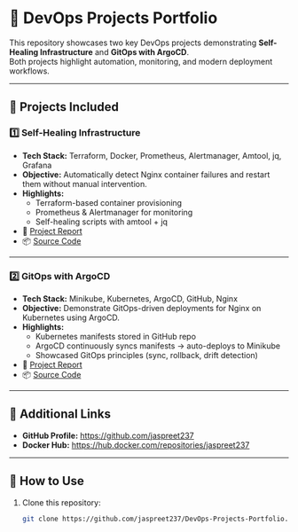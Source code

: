 # 🚀 DevOps Projects Portfolio

This repository showcases two key DevOps projects demonstrating **Self-Healing Infrastructure** and **GitOps with ArgoCD**.  
Both projects highlight automation, monitoring, and modern deployment workflows.

---

## 📂 Projects Included

### 1️⃣ Self-Healing Infrastructure
- **Tech Stack:** Terraform, Docker, Prometheus, Alertmanager, Amtool, jq, Grafana  
- **Objective:** Automatically detect Nginx container failures and restart them without manual intervention.  
- **Highlights:**
  - Terraform-based container provisioning  
  - Prometheus & Alertmanager for monitoring  
  - Self-healing scripts with amtool + jq  
- 📄 [Project Report](./self-healing-infra/PROJECT_REPORT.md)  
- 📦 [Source Code](./self-healing-infra/)  

---

### 2️⃣ GitOps with ArgoCD
- **Tech Stack:** Minikube, Kubernetes, ArgoCD, GitHub, Nginx  
- **Objective:** Demonstrate GitOps-driven deployments for Nginx on Kubernetes using ArgoCD.  
- **Highlights:**
  - Kubernetes manifests stored in GitHub repo  
  - ArgoCD continuously syncs manifests → auto-deploys to Minikube  
  - Showcased GitOps principles (sync, rollback, drift detection)  
- 📄 [Project Report](./gitops-argocd-demo/PROJECT_REPORT.md)  
- 📦 [Source Code](./gitops-argocd-demo/)  

---

## 🔗 Additional Links
- **GitHub Profile:** https://github.com/jaspreet237  
- **Docker Hub:** https://hub.docker.com/repositories/jaspreet237
---

## 📜 How to Use
1. Clone this repository:
   ```bash
   git clone https://github.com/jaspreet237/DevOps-Projects-Portfolio.git
